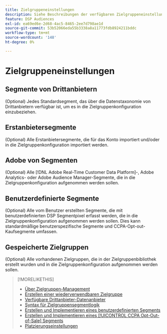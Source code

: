 ```yaml
---
title: Zielgruppeneinstellungen
description: Siehe Beschreibungen der verfügbaren Zielgruppeneinstellungen.
feature: DSP Audiences
exl-id: ea69ed6e-2d68-4ac5-8465-2ee7d798ae1d
source-git-commit: 53b52066eda55b3338a8a11773fdb8924211bddc
workflow-type: tm+mt
source-wordcount: '148'
ht-degree: 0%

---
```


# Zielgruppeneinstellungen

## Segmente von Drittanbietern

(Optional) Jedes Standardsegment, das über die Datenstaxonomie von Drittanbietern verfügbar ist, um es in die Zielgruppenkonfiguration einzubeziehen.

## Erstanbietersegmente

(Optional) Alle Erstanbietersegmente, die für das Konto importiert und/oder in die Zielgruppenkonfiguration importiert werden.

## Adobe von Segmenten

(Optional) Alle [!DNL Adobe Real-Time Customer Data Platform]-, Adobe Analytics- oder Adobe Audience Manager-Segmente, die in die Zielgruppenkonfiguration aufgenommen werden sollen.

## Benutzerdefinierte Segmente

(Optional) Alle vom Benutzer erstellten Segmente, die mit benutzerdefinierten DSP Segmentpixel erfasst werden, die in die Zielgruppenkonfiguration aufgenommen werden sollen. Dies kann standardmäßige benutzerspezifische Segmente und CCPA-Opt-out-Kaufsegmente umfassen.

## Gespeicherte Zielgruppen

(Optional) Alle vorhandenen Zielgruppen, die in der Zielgruppenbibliothek erstellt wurden und in die Zielgruppenkonfiguration aufgenommen werden sollen.

>[!MORELIKETHIS]
>
>* [Über Zielgruppen-Management](audience-about.md)
>* [Erstellen einer wiederverwendbaren Zielgruppe](reusable-audience-create.md)
>* [Verfügbare Drittanbieter-Datenanbieter](third-party-data-providers.md)
>* [Syntax für Zielgruppensegmentlogik](audience-segment-logic-syntax.md)
>* [Erstellen und Implementieren eines benutzerdefinierten Segments](custom-segment-create.md)
>* [Erstellen und Implementieren eines [!UICONTROL CCPA Opt-Out-of-Sale] Segments](ccpa-opt-out-segment-create.md)
>* [Platzierungseinstellungen](/help/dsp/campaign-management/placements/placement-settings.md)
